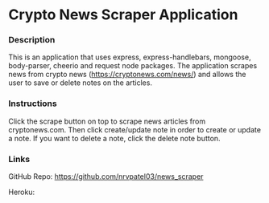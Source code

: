 # Crypto News Scraper Application
### Description
This is an application that uses express, express-handlebars, mongoose, body-parser, cheerio and request node packages. The application scrapes news from crypto news (https://cryptonews.com/news/) and allows the user to save or delete notes on the articles.

### Instructions
Click the scrape button on top to scrape news articles from cryptonews.com. Then click create/update note in order to create or update a note. If you want to delete a note, click the delete note button.

### Links
GitHub Repo: https://github.com/nrvpatel03/news_scraper

Heroku: 


